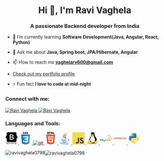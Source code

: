 <h1 align="center">Hi 👋, I'm Ravi Vaghela</h1>
<h3 align="center">A passionate Backend developer from India</h3>

- 🌱 I’m currently learning **Software Development(Java, Angular, React, Python)**

- 💬 Ask me about **Java, Spring boot, JPA/Hibernate, Angular**

- 📫 How to reach me **vaghelarv600@gmail.com**
  
- <a href="https://ravivaghela0798.github.io/portfolio.github.io/" target="_blank">
   Check out my portfolio profile
  </a>

- ⚡ Fun fact **I love to code at mid-night**

<h3 align="left">Connect with me:</h3>
<p align="left">
  <a href="https://twitter.com/ravivaghela1007" target="_blank">
    <img align="center" 
         src="https://raw.githubusercontent.com/rahuldkjain/github-profile-readme-generator/master/src/images/icons/Social/twitter.svg" 
         alt="Ravi Vaghela" height="30" width="40" />
  </a>
  <a href="https://linkedin.com/in/ravi-vaghela-368112185" target="_blank">
    <img align="center" 
         src="https://raw.githubusercontent.com/rahuldkjain/github-profile-readme-generator/master/src/images/icons/Social/linked-in-alt.svg" 
         alt="Ravi Vaghela" height="30" width="40" />
  </a>
</p>

<h3 align="left">Languages and Tools:</h3>
<p align="left"> 
  <a href="https://getbootstrap.com" target="_blank" rel="noreferrer"> 
    <img src="https://raw.githubusercontent.com/devicons/devicon/master/icons/bootstrap/bootstrap-plain-wordmark.svg" 
         alt="bootstrap" width="40" height="40"/> 
  </a> 
  <a href="https://www.w3schools.com/css/" target="_blank" rel="noreferrer"> 
    <img src="https://raw.githubusercontent.com/devicons/devicon/master/icons/css3/css3-original-wordmark.svg" 
         alt="css3" width="40" height="40"/> 
  </a> 
  <a href="https://git-scm.com/" target="_blank" rel="noreferrer"> 
    <img src="https://www.vectorlogo.zone/logos/git-scm/git-scm-icon.svg" alt="git" width="40" height="40"/> 
  </a> 
  <a href="https://www.w3.org/html/" target="_blank" rel="noreferrer"> 
    <img src="https://raw.githubusercontent.com/devicons/devicon/master/icons/html5/html5-original-wordmark.svg" 
         alt="html5" width="40" height="40"/> 
  </a> 
  <a href="https://www.java.com" target="_blank" rel="noreferrer"> 
    <img src="https://raw.githubusercontent.com/devicons/devicon/master/icons/java/java-original.svg" 
         alt="java" width="40" height="40"/> 
  </a> 
  <a href="https://developer.mozilla.org/en-US/docs/Web/JavaScript" target="_blank" rel="noreferrer"> 
    <img src="https://raw.githubusercontent.com/devicons/devicon/master/icons/javascript/javascript-original.svg" 
         alt="javascript" width="40" height="40"/> 
  </a> 
  <a href="https://www.linux.org/" target="_blank" rel="noreferrer"> 
    <img src="https://raw.githubusercontent.com/devicons/devicon/master/icons/linux/linux-original.svg" 
         alt="linux" width="40" height="40"/> 
  </a> 
  <a href="https://www.mysql.com/" target="_blank" rel="noreferrer"> 
    <img src="https://raw.githubusercontent.com/devicons/devicon/master/icons/mysql/mysql-original-wordmark.svg" 
         alt="mysql" width="40" height="40"/> 
  </a> 
  <a href="https://www.oracle.com/" target="_blank" rel="noreferrer"> 
    <img src="https://raw.githubusercontent.com/devicons/devicon/master/icons/oracle/oracle-original.svg" 
         alt="oracle" width="40" height="40"/> 
  </a> 
  <a href="https://www.python.org" target="_blank" rel="noreferrer"> 
    <img src="https://raw.githubusercontent.com/devicons/devicon/master/icons/python/python-original.svg" 
         alt="python" width="40" height="40"/> 
  </a> 
<p>
<img align="left" 
    src="https://github-readme-stats.vercel.app/api/top-langs?username=ravivaghela0798&show_icons=true&locale=en&layout=compact" alt="ravivaghela0798" />
  
  <img align="center" src="https://github-readme-stats.vercel.app/api?username=ravivaghela0798&show_icons=true&locale=en" alt="ravivaghela0798" />
</p>

